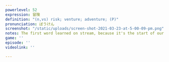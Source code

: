 ```yaml
---
powerlevel: 52
expression: 冒険
definition: "(n,vs) risk; venture; adventure; (P)"
pronunciation: ぼうけん
screenshot: "/static/uploads/screen-shot-2021-03-23-at-5-00-09-pm.png"
notes: The first word learned on stream, because it's the start of our adventure.
game: ''
episode: ''
videolink: ''

---
```

